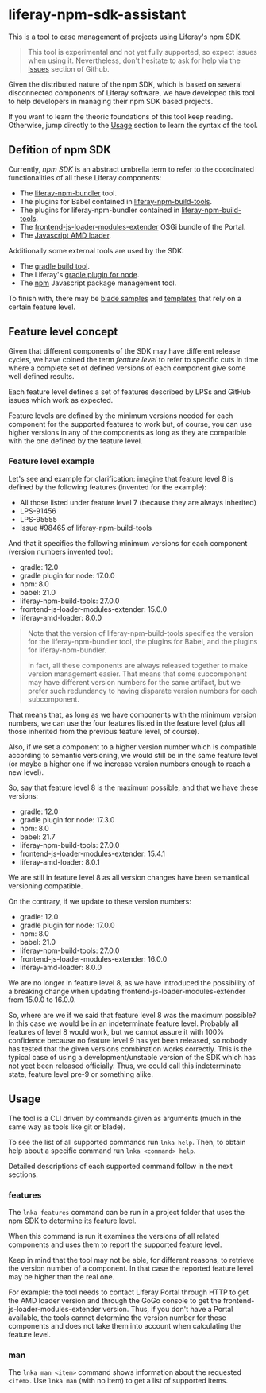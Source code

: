 # liferay-npm-sdk-assistant

This is a tool to ease management of projects using Liferay's npm SDK.

> This tool is experimental and not yet fully supported, so expect issues when
> using it. Nevertheless, don't hesitate to ask for help via the
> [Issues](https://github.com/liferay/liferay-npm-sdk-assistant/issues) section
> of Github.

Given the distributed nature of the npm SDK, which is based on several 
disconnected components of Liferay software, we have developed this tool to 
help developers in managing their npm SDK based projects.

If you want to learn the theoric foundations of this tool keep reading. 
Otherwise, jump directly to the [Usage](#usage) section to learn the syntax of 
the tool.

## Defition of npm SDK

Currently, *npm SDK* is an abstract umbrella term to refer to the coordinated 
functionalities of all these Liferay components:

* The 
[liferay-npm-bundler](https://github.com/liferay/liferay-npm-build-tools/tree/master/packages/liferay-npm-bundler)
tool.
* The plugins for Babel contained in
[liferay-npm-build-tools](https://github.com/liferay/liferay-npm-build-tools/tree/master/packages).
* The plugins for liferay-npm-bundler contained in
[liferay-npm-build-tools](https://github.com/liferay/liferay-npm-build-tools/tree/master/packages).
* The 
[frontend-js-loader-modules-extender](https://github.com/liferay/liferay-portal/tree/master/modules/apps/foundation/frontend-js/frontend-js-loader-modules-extender)
OSGi bundle of the Portal.
* The [Javascript AMD loader](https://github.com/liferay/liferay-amd-loader).

Additionally some external tools are used by the SDK:

* The [gradle build tool](https://gradle.org/).
* The Liferay's 
[gradle plugin for node](https://github.com/liferay/liferay-portal/tree/master/modules/sdk/gradle-plugins-node).
* The [npm](https://www.npmjs.com/) Javascript package management tool.

To finish with, there may be 
[blade samples](https://github.com/liferay/liferay-blade-samples/tree/master/gradle/apps/npm)
and 
[templates](https://github.com/liferay/liferay-portal/tree/master/modules/sdk/project-templates) 
that rely on a certain feature level.

## Feature level concept

Given that different components of the SDK may have different release cycles, we 
have coined the term *feature level* to refer to specific cuts in time where 
a complete set of defined versions of each component give some well defined 
results.

Each feature level defines a set of features described by LPSs and GitHub 
issues which work as expected.

Feature levels are defined by the minimum versions needed for each component for
the supported features to work but, of course, you can use higher versions in 
any of the components as long as they are compatible with the one defined by the
feature level.

### Feature level example

Let's see and example for clarification: imagine that feature level 8 is defined
by the following features (invented for the example):

* All those listed under feature level 7 (because they are always inherited)
* LPS-91456
* LPS-95555
* Issue #98465 of liferay-npm-build-tools

And that it specifies the following minimum versions for each component 
(version numbers invented too):

* gradle: 12.0
* gradle plugin for node: 17.0.0
* npm: 8.0
* babel: 21.0
* liferay-npm-build-tools: 27.0.0
* frontend-js-loader-modules-extender: 15.0.0
* liferay-amd-loader: 8.0.0

> Note that the version of liferay-npm-build-tools specifies the version for the
> liferay-npm-bundler tool, the plugins for Babel, and the plugins for 
> liferay-npm-bundler. 
>
> In fact, all these components are always released together to make version 
> management easier. That means that some subcomponent may have different 
> version numbers for the same artifact, but we prefer such redundancy to having 
> disparate version numbers for each subcomponent.

That means that, as long as we have components with the minimum version numbers,
we can use the four features listed in the feature level (plus all those 
inherited from the previous feature level, of course).

Also, if we set a component to a higher version number which is compatible 
according to semantic versioning, we would still be in the same feature level 
(or maybe a higher one if we increase version numbers enough to reach a new 
level).

So, say that feature level 8 is the maximum possible, and that we have these
versions:

* gradle: 12.0
* gradle plugin for node: 17.3.0
* npm: 8.0
* babel: 21.7
* liferay-npm-build-tools: 27.0.0
* frontend-js-loader-modules-extender: 15.4.1
* liferay-amd-loader: 8.0.1

We are still in feature level 8 as all version changes have been semantical 
versioning compatible.

On the contrary, if we update to these version numbers:

* gradle: 12.0
* gradle plugin for node: 17.0.0
* npm: 8.0
* babel: 21.0
* liferay-npm-build-tools: 27.0.0
* frontend-js-loader-modules-extender: 16.0.0
* liferay-amd-loader: 8.0.0

We are no longer in feature level 8, as we have introduced the possibility of a
breaking change when updating frontend-js-loader-modules-extender from 15.0.0
to 16.0.0. 

So, where are we if we said that feature level 8 was the maximum possible? In 
this case we would be in an indeterminate feature level. Probably all features
of level 8 would work, but we cannot assure it with 100% confidence because no
feature level 9 has yet been released, so nobody has tested that the given 
versions combination works correctly. This is the typical case of using a 
development/unstable version of the SDK which has not yeet been released 
officially. Thus, we could call this indeterminate state, feature level pre-9 or
something alike.

## Usage

The tool is a CLI driven by commands given as arguments (much in the same way as
tools like git or blade). 

To see the list of all supported commands run `lnka help`. Then, to obtain help
about a specific command run `lnka <command> help`.

Detailed descriptions of each supported command follow in the next sections.

### features

The `lnka features` command can be run in a project folder that uses the npm SDK 
to determine its feature level. 

When this command is run it examines the versions of all related components and
uses them to report the supported feature level.

Keep in mind that the tool may not be able, for different reasons, to retrieve 
the version number of a component. In that case the reported feature level may 
be higher than the real one.

For example: the tool needs to contact Liferay Portal through HTTP to get the 
AMD loader version and through the GoGo console to get the 
frontend-js-loader-modules-extender version. Thus, if you don't have a Portal 
available, the tools cannot determine the version number for those components
and does not take them into account when calculating the feature level.

### man

The `lnka man <item>` command shows information about the requested `<item>`. 
Use `lnka man` (with no item) to get a list of supported items.



